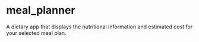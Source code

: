 # meal_planner
 A dietary app that displays the nutritional information and estimated cost for your selected meal plan.
